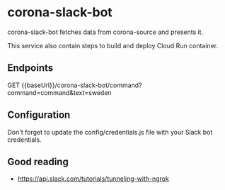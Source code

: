 # corona-slack-bot

corona-slack-bot fetches data from corona-source and presents it.

This service also contain steps to build and deploy Cloud Run container.

## Endpoints

GET {{baseUrl}}/corona-slack-bot/command?command=command&text=sweden


## Configuration

Don't forget to update the config/credentials.js file with your
Slack bot credentials.


## Good reading

- <https://api.slack.com/tutorials/tunneling-with-ngrok>


